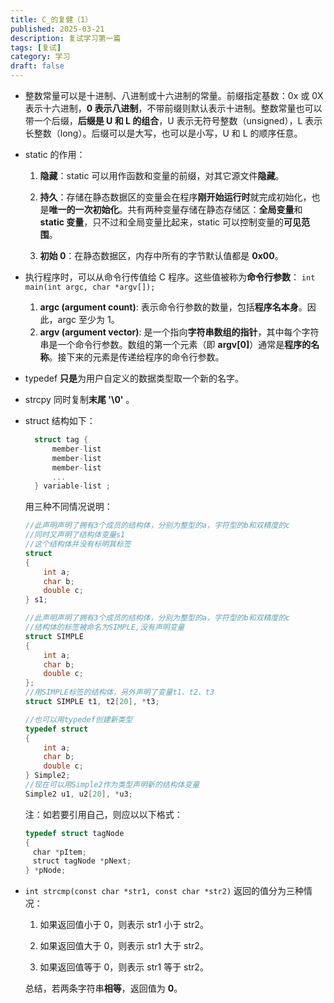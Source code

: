 ```yaml
---
title: C_的复健（1）
published: 2025-03-21
description: 复试学习第一篇
tags: [复试]
category: 学习
draft: false
---
```


- 整数常量可以是十进制、八进制或十六进制的常量。前缀指定基数：0x 或 0X 表示十六进制，**0 表示八进制**，不带前缀则默认表示十进制。整数常量也可以带一个后缀，**后缀是 U 和 L 的组合**，U 表示无符号整数（unsigned），L 表示长整数（long）。后缀可以是大写，也可以是小写，U 和 L 的顺序任意。

- static 的作用：
  
  1. **隐藏**：static 可以用作函数和变量的前缀，对其它源文件**隐藏**。
  
  2. **持久**：存储在静态数据区的变量会在程序**刚开始运行时**就完成初始化，也是**唯一的一次初始化**。共有两种变量存储在静态存储区：**全局变量**和 **static 变量**，只不过和全局变量比起来，static 可以控制变量的**可见范围**。
  
  3. **初始 0**：在静态数据区，内存中所有的字节默认值都是 **0x00**。

- 执行程序时，可以从命令行传值给 C 程序。这些值被称为**命令行参数**： `int main(int argc, char *argv[]);`
  
  1. **argc (argument count)**: 表示命令行参数的数量，包括**程序名本身**。因此，argc 至少为 1。
  2. **argv (argument vector)**: 是一个指向**字符串数组的指针**，其中每个字符串是一个命令行参数。数组的第一个元素（即 **argv[0]**）通常是**程序的名称**。接下来的元素是传递给程序的命令行参数。

- typedef **只是**为用户自定义的数据类型取一个新的名字。

- strcpy 同时复制**末尾 '\0'** 。

- struct 结构如下：

  ```c
    struct tag {
        member-list
        member-list
        member-list  
        ...
    } variable-list ;
  ```

  用三种不同情况说明：

  ```c
  //此声明声明了拥有3个成员的结构体，分别为整型的a，字符型的b和双精度的c
  //同时又声明了结构体变量s1
  //这个结构体并没有标明其标签
  struct
  {
      int a;
      char b;
      double c;
  } s1;

  //此声明声明了拥有3个成员的结构体，分别为整型的a，字符型的b和双精度的c
  //结构体的标签被命名为SIMPLE,没有声明变量
  struct SIMPLE
  {
      int a;
      char b;
      double c;
  };
  //用SIMPLE标签的结构体，另外声明了变量t1、t2、t3
  struct SIMPLE t1, t2[20], *t3;

  //也可以用typedef创建新类型
  typedef struct
  {
      int a;
      char b;
      double c;
  } Simple2;
  //现在可以用Simple2作为类型声明新的结构体变量
  Simple2 u1, u2[20], *u3;
  ```

  注：如若要引用自己，则应以以下格式：

  ```c
  typedef struct tagNode
  {
  　char *pItem;
  　struct tagNode *pNext;
  } *pNode;
  ```

- `int strcmp(const char *str1, const char *str2)` 返回的值分为三种情况：
  
  1. 如果返回值小于 0，则表示 str1 小于 str2。
     
  2. 如果返回值大于 0，则表示 str1 大于 str2。
     
  3. 如果返回值等于 0，则表示 str1 等于 str2。
  
  总结，若两条字符串**相等**，返回值为 **0**。